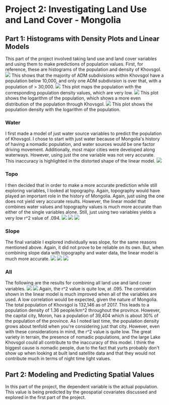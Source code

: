 # Project 2: Investigating Land Use and Land Cover - Mongolia

## Part 1: Histograms with Density Plots and Linear Models
This part of the project involved taking land use and land cover variables and using them to make predictions of population values. First, for reference, these are histograms of the population and density of Khovsgol.
![](popHisto.png)
This shows that the majority of ADM subdivisions within Khovsgol have a population below 10,000, and only one ADM subdivision is over that, with a population of > 30,000.
![](densityPop.png)
This plot maps the population with the corresponding population density values, which are very low.
![](logPopHisto.png)
This plot shows the logarithm of the population, which shows a more even distribution of the population through Khovsgol.
![](logPopDensity.png)
This plot shows the population density with the logarithm of the population.
### Water
I first made a model of just water source variables to predict the population of Khovsgol. I chose to start with just water because of Mongolia's history of having a nomadic population, and water sources would be one factor driving movement. Additionally, most major cities were developed along waterways. However, using just the one variable was not very accurate. This inaccuracy is highlighted in the distorted shape of the linear model.
![](finalWater.png)
### Topo
I then decided that in order to make a more accurate prediction while still exploring variables, I looked at topography. Again, topography would have played an important role in the history of Mongolia. Again, just using the one does not yield very accurate results. However, the linear model that combines water values and topography values is much more accurate than either of the single variables alone. Still, just using two variables yields a very low r^2 value of .094.
![](finalTopo.png)
![](water28topo.png)
![](watertopofit.png)
### Slope
The final variable I explored individually was slope, for the same reasons mentioned above. Again, it did not prove to be reliable on its own. But, when combining slope data with topography and water data, the linear model is much more accurate.
![](finalSlope.png)
![](watertoposlope28.png)
![](watertoposlopefit.png)
### All
The following are the results for combining all land use and land cover variables.
![](allvarspart1.png)
![](all_var_fit.png)
Again, the r^2 value is quite low, at .095. The correlation shown in the linear model is much improved when all of the variables are used. A low correlation would be expected, given the nature of Mongolia. The total population of Khovsgol is 132,146 as of 2017. This leads to a population density of 1.36 people/km^2 throughout the province. However, the capital city, Moron, has a population of 39,404 which is about 30% of the population of the province. As I noted last time, the population density grows about tenfold when you're considering just that city. However, even with these considerations in mind, the r^2 value is quite low. The great variety in terrain, the presence of nomadic populations, and the large Lake Khovsgol could all contribute to the inaccuracy of this model. I think the biggest cause is nomadic people, due to the fact that yurts probably don't show up when looking at built land satellite data and that they would not contribute much in terms of night time light values.

## Part 2: Modeling and Predicting Spatial Values
In this part of the project, the dependent variable is the actual population. This value is being predicted by the geospatial covariates discussed and explored in the first part of the project.
